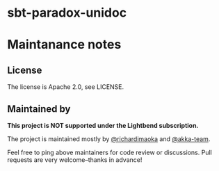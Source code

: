 # sbt-paradox-unidoc

# Maintanance notes

## License

The license is Apache 2.0, see LICENSE.

## Maintained by 

**This project is NOT supported under the Lightbend subscription.**

The project is maintained mostly by [@richardimaoka](https://github.com/richardimaoka) and [@akka-team](https://github.com/orgs/lightbend/teams/akka-team/members).

Feel free to ping above maintainers for code review or discussions. Pull requests are very welcome–thanks in advance!
